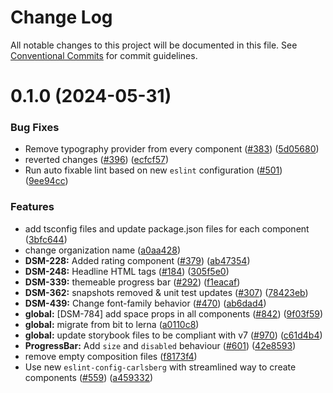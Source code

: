 # Change Log

All notable changes to this project will be documented in this file.
See [Conventional Commits](https://conventionalcommits.org) for commit guidelines.

# 0.1.0 (2024-05-31)

### Bug Fixes

- Remove typography provider from every component ([#383](https://github.com/CarlsbergGBS/cx-component-library/issues/383)) ([5d05680](https://github.com/CarlsbergGBS/cx-component-library/commit/5d05680e40d3da5bb3042bd8191427a70606afc3))
- reverted changes ([#396](https://github.com/CarlsbergGBS/cx-component-library/issues/396)) ([ecfcf57](https://github.com/CarlsbergGBS/cx-component-library/commit/ecfcf573863253fea16e24764b6f452c3cc4f215))
- Run auto fixable lint based on new `eslint` configuration ([#501](https://github.com/CarlsbergGBS/cx-component-library/issues/501)) ([9ee94cc](https://github.com/CarlsbergGBS/cx-component-library/commit/9ee94cc2cd407f717e62d8857b5f20a74e7bbec4))

### Features

- add tsconfig files and update package.json files for each component ([3bfc644](https://github.com/CarlsbergGBS/cx-component-library/commit/3bfc644e1cfc9dbb7cf7a0469e25fce055b53240))
- change organization name ([a0aa428](https://github.com/CarlsbergGBS/cx-component-library/commit/a0aa428f43138af5707a3ff4c0e36b7c056f02e6))
- **DSM-228:** Added rating component ([#379](https://github.com/CarlsbergGBS/cx-component-library/issues/379)) ([ab47354](https://github.com/CarlsbergGBS/cx-component-library/commit/ab47354db803fb051a1f87d66ee34966698df8bd))
- **DSM-248:** Headline HTML tags ([#184](https://github.com/CarlsbergGBS/cx-component-library/issues/184)) ([305f5e0](https://github.com/CarlsbergGBS/cx-component-library/commit/305f5e0fa92d5813f4877b338ad827a8c347d452))
- **DSM-339:** themeable progress bar ([#292](https://github.com/CarlsbergGBS/cx-component-library/issues/292)) ([f1eacaf](https://github.com/CarlsbergGBS/cx-component-library/commit/f1eacaf0882c4efd94081570a95c490588e5429b))
- **DSM-362:** snapshots removed & unit test updates ([#307](https://github.com/CarlsbergGBS/cx-component-library/issues/307)) ([78423eb](https://github.com/CarlsbergGBS/cx-component-library/commit/78423eb5cfe04fe8a3a7af1f5af074ac6d35e235))
- **DSM-439:** Change font-family behavior ([#470](https://github.com/CarlsbergGBS/cx-component-library/issues/470)) ([ab6dad4](https://github.com/CarlsbergGBS/cx-component-library/commit/ab6dad414c42c4343de3de6abaa4cd3ff98cfca1))
- **global:** [DSM-784] add space props in all components ([#842](https://github.com/CarlsbergGBS/cx-component-library/issues/842)) ([9f03f59](https://github.com/CarlsbergGBS/cx-component-library/commit/9f03f59e7518a99abcea06bacbee989d1ddb0465))
- **global:** migrate from bit to lerna ([a0110c8](https://github.com/CarlsbergGBS/cx-component-library/commit/a0110c8831370dc762c193b17cc593eed381f990))
- **global:** update storybook files to be compliant with v7 ([#970](https://github.com/CarlsbergGBS/cx-component-library/issues/970)) ([c61d4b4](https://github.com/CarlsbergGBS/cx-component-library/commit/c61d4b40a0755becf942ad3f28758a159f8c54e4))
- **ProgressBar:** Add `size` and `disabled` behaviour ([#601](https://github.com/CarlsbergGBS/cx-component-library/issues/601)) ([42e8593](https://github.com/CarlsbergGBS/cx-component-library/commit/42e8593c160cd661bb572c7ea51f95eb61cb62c7))
- remove empty composition files ([f8173f4](https://github.com/CarlsbergGBS/cx-component-library/commit/f8173f4a2ecbf80bb7b6ffe848c023ae31819c2d))
- Use new `eslint-config-carlsberg` with streamlined way to create components ([#559](https://github.com/CarlsbergGBS/cx-component-library/issues/559)) ([a459332](https://github.com/CarlsbergGBS/cx-component-library/commit/a45933215bc0b523220743f17d988d7f1ad5fce6))
